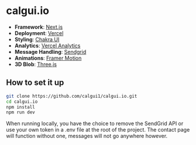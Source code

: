 # calgui.io

- **Framework**: [Next.js](https://nextjs.org/)
- **Deployment**: [Vercel](https://vercel.com)
- **Styling**: [Chakra UI](https://chakra-ui.com)
- **Analytics**: [Vercel Analytics](https://vercel.com/analytics)
- **Message Handling**: [Sendgrid](https://sendgrid.com)
- **Animations**: [Framer Motion](https://www.framer.com/motion/)
- **3D Blob**: [Three.js](https://threejs.org)


## How to set it up

```bash
git clone https://github.com/calgui1/calgui.io.git
cd calgui.io
npm install
npm run dev
```

When running locally, you have the choice to remove the SendGrid API or use your own token in a .env file at the root of the project. The contact page will function without one, messages will not go anywhere however.